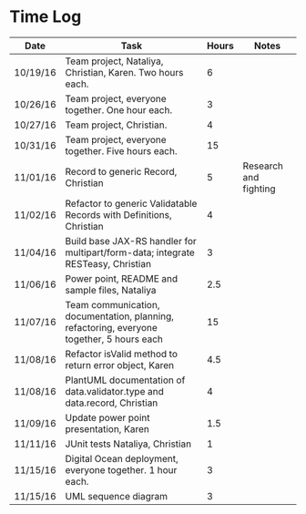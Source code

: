 # Time Log

| Date | Task | Hours | Notes|
|------|------|-------|------|
| 10/19/16 | Team project, Nataliya, Christian, Karen. Two hours each. | 6 ||
| 10/26/16 | Team project, everyone together. One hour each. | 3 ||
| 10/27/16 | Team project, Christian. | 4 ||
| 10/31/16 | Team project, everyone together. Five hours each. | 15 ||
| 11/01/16 | Record to generic Record, Christian | 5 | Research and fighting |
| 11/02/16 | Refactor to generic Validatable Records with Definitions, Christian | 4 ||
| 11/04/16 | Build base JAX-RS handler for multipart/form-data; integrate RESTeasy, Christian | 3 ||
| 11/06/16 | Power point, README and sample files, Nataliya | 2.5 ||
| 11/07/16 | Team communication, documentation, planning, refactoring, everyone together, 5 hours each | 15 ||
| 11/08/16 | Refactor isValid method to return error object, Karen | 4.5 ||
| 11/08/16 | PlantUML documentation of data.validator.type and data.record, Christian | 4 ||
| 11/09/16 | Update power point presentation, Karen | 1.5 ||
| 11/11/16 | JUnit tests Nataliya, Christian | 1 ||
| 11/15/16 | Digital Ocean deployment, everyone together. 1 hour each. | 3 ||
| 11/15/16 | UML sequence diagram | 3 ||
